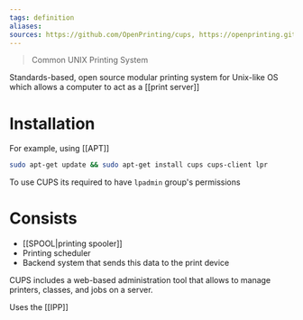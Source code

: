 ```yaml
---
tags: definition
aliases: 
sources: https://github.com/OpenPrinting/cups, https://openprinting.github.io/cups/doc/spec-design.html, https://en.wikipedia.org/wiki/CUPS
---
```


> Common UNIX Printing System

Standards-based, open source modular printing system for Unix-like OS which allows a computer to act as a [[print server]]

# Installation

For example, using [[APT]]
```bash
sudo apt-get update && sudo apt-get install cups cups-client lpr
```

To use CUPS its required to have `lpadmin` group's permissions

# Consists
- [[SPOOL|printing spooler]]
- Printing scheduler
- Backend system that sends this data to the print device

CUPS includes a web-based administration tool that allows to manage printers, classes, and jobs on a server.

Uses the [[IPP]]